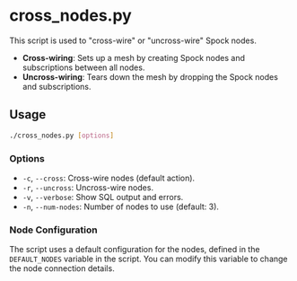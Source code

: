 # cross_nodes.py

This script is used to "cross-wire" or "uncross-wire" Spock nodes.

-   **Cross-wiring**: Sets up a mesh by creating Spock nodes and subscriptions between all nodes.
-   **Uncross-wiring**: Tears down the mesh by dropping the Spock nodes and subscriptions.

## Usage

```bash
./cross_nodes.py [options]
```

### Options

-   `-c`, `--cross`: Cross-wire nodes (default action).
-   `-r`, `--uncross`: Uncross-wire nodes.
-   `-v`, `--verbose`: Show SQL output and errors.
-   `-n`, `--num-nodes`: Number of nodes to use (default: 3).

### Node Configuration

The script uses a default configuration for the nodes, defined in the `DEFAULT_NODES` variable in the script. You can modify this variable to change the node connection details.
